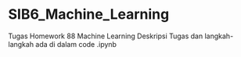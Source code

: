 # SIB6_Machine_Learning
Tugas Homework 88 Machine Learning
Deskripsi Tugas dan langkah-langkah ada di dalam code .ipynb
